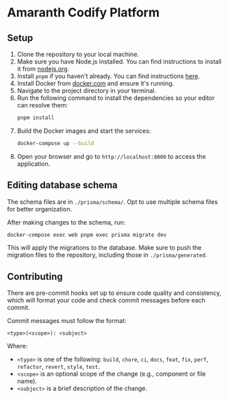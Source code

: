 # Amaranth Codify Platform

## Setup

1. Clone the repository to your local machine.
2. Make sure you have Node.js installed. You can find instructions to install it from [nodejs.org](https://nodejs.org/).
3. Install `pnpm` if you haven't already. You can find instructions [here](https://pnpm.io/installation).
4. Install Docker from [docker.com](https://www.docker.com/get-started) and ensure it's running.
5. Navigate to the project directory in your terminal.
6. Run the following command to install the dependencies so your editor can resolve them:
   ```bash
   pnpm install
   ```
7. Build the Docker images and start the services:
   ```bash
   docker-compose up --build
   ```
8. Open your browser and go to `http://localhost:8000` to access the application.

## Editing database schema

The schema files are in `./prisma/schema/`. Opt to use multiple schema files for better organization.

After making changes to the schema, run:

```bash
docker-compose exec web pnpm exec prisma migrate dev
```

This will apply the migrations to the database. Make sure to push the migration files to the repository, including those in `./prisma/generated`.

## Contributing

There are pre-commit hooks set up to ensure code quality and consistency, which will format your code and check commit messages before each commit.

Commit messages must follow the format:

```
<type>(<scope>): <subject>
```

Where:

- `<type>` is one of the following: `build`, `chore`, `ci`, `docs`, `feat`, `fix`, `perf`, `refactor`, `revert`, `style`, `test`.
- `<scope>` is an optional scope of the change (e.g., component or file name).
- `<subject>` is a brief description of the change.
